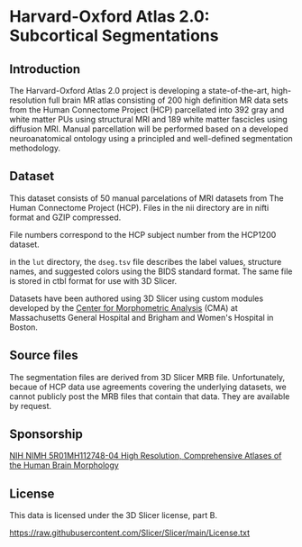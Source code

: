 # Harvard-Oxford Atlas 2.0: Subcortical Segmentations

## Introduction

The Harvard-Oxford Atlas 2.0 project is developing a state-of-the-art,
high-resolution full brain MR atlas consisting of 200 high definition
MR data sets from the Human Connectome Project (HCP) parcellated into
392 gray and white matter PUs using structural MRI and 189 white
matter fascicles using diffusion MRI. Manual parcellation will be
performed based on a developed neuroanatomical ontology using a
principled and well-defined segmentation methodology.

## Dataset

This dataset consists of 50 manual parcelations of MRI datasets from
The Human Connectome Project (HCP). Files in the nii directory are in 
nifti format and GZIP compressed.

File numbers correspond to the HCP subject number from the HCP1200 dataset.

in the `lut` directory, the `dseg.tsv` file describes the label values,
structure names, and suggested colors using the BIDS standard format. The 
same file is stored in ctbl format for use with 3D Slicer.

Datasets have been authored using 3D Slicer using custom modules developed
by the [Center for Morphometric Analysis](https://cma.mgh.harvard.edu) (CMA) 
at Massachusetts General Hospital and Brigham and Women's Hospital in Boston.

## Source files
The segmentation files are derived from 3D Slicer MRB file. Unfortunately, becaue
of HCP data use agreements covering the underlying datasets, we cannot publicly
post the MRB files that contain that data. They are available by request.

## Sponsorship

[NIH NIMH 5R01MH112748-04 High Resolution, Comprehensive Atlases of the Human Brain Morphology](https://reporter.nih.gov/search/QhVboFoXdUe_XiAriH9B5w/project-details/10053340)

## License

This data is licensed under the 3D Slicer license, part B.

https://raw.githubusercontent.com/Slicer/Slicer/main/License.txt

